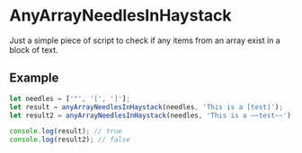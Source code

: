 # AnyArrayNeedlesInHaystack

Just a simple piece of script to check if any items from an array exist in a block of text.

## Example

```javascript
let needles = ['"', '[', ']'];
let result = anyArrayNeedlesInHaystack(needles, 'This is a [test]');
let result2 = anyArrayNeedlesInHaystack(needles, 'This is a ~~test~~');

console.log(result); // true
console.log(result2); // false